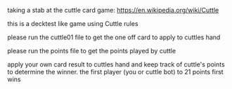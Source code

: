 taking a stab at the cuttle card game:   https://en.wikipedia.org/wiki/Cuttle

this is a decktest like game using Cuttle rules

please run the cuttle01 file to get the one off card to apply to cuttles hand

please run the points file to get the points played by cuttle

apply your own card result to cuttles hand and keep track of cuttle's points to determine the winner.  the first player (you or cuttle bot) to 21 points first wins
